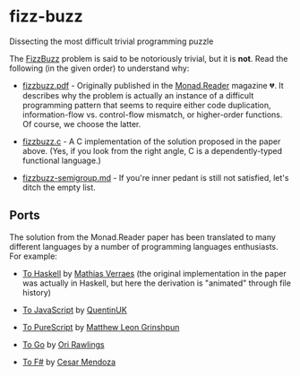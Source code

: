 # fizz-buzz
Dissecting the most difficult trivial programming puzzle

The [FizzBuzz](https://en.wikipedia.org/wiki/Fizz_buzz#Programming) problem is said to be notoriously trivial, but it is __not__. Read the following (in the given order) to understand why:

- [fizzbuzz.pdf](fizzbuzz.pdf) - Originally published in the [Monad.Reader](https://themonadreader.wordpress.com/) magazine :broken_heart:. It describes why the problem is actually an instance of a difficult programming pattern that seems to require either code duplication, information-flow vs. control-flow mismatch, or higher-order functions. Of course, we choose the latter.

- [fizzbuzz.c](fizzbuzz.c) - A C implementation of the solution proposed in the paper above. (Yes, if you look from the right angle, C is a dependently-typed functional language.)

- [fizzbuzz-semigroup.md](fizzbuzz-semigroup.md) - If you're inner pedant is still not satisfied, let's ditch the empty list.

## Ports

The solution from the Monad.Reader paper has been translated to many different languages by a number of programming languages enthusiasts. For example:

- [To Haskell](https://github.com/mathiasverraes/skiphaltprint) by [Mathias Verraes](https://github.com/mathiasverraes) (the original implementation in the paper was actually in Haskell, but here the derivation is "animated" through file history)

- [To JavaScript](https://stackoverflow.com/a/55229067) by [QuentinUK](https://stackoverflow.com/users/832009/quentinuk)

- [To PureScript](https://gist.github.com/matthewleon/77951008507fb6d0904c3c9bf29eade8) by [Matthew Leon Grinshpun](https://github.com/matthewleon)

- [To Go](https://github.com/orirawlings/fizzbuzz) by [Ori Rawlings](https://github.com/orirawlings)

- [To F#](http://www.fssnip.net/mX/title/FizzBuzz-in-F-by-Embedding-a-DomainSpecific-Language) by [Cesar Mendoza](http://www.fssnip.net/authors/Cesar+Mendoza)
